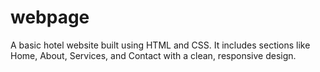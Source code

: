 # webpage
A basic hotel website built using HTML and CSS. It includes sections like Home, About, Services, and Contact with a clean, responsive design.
